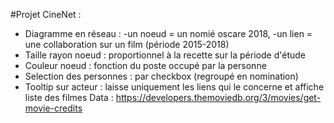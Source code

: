 #Projet CineNet :

* Diagramme en réseau : 
      -un noeud = un nomié oscare 2018,
      -un lien = une collaboration sur un film (période 2015-2018)
* Taille rayon noeud : proportionnel à la recette sur la période d'étude
* Couleur noeud : fonction du poste occupé par la personne
* Selection des personnes : par checkbox (regroupé en nomination)
* Tooltip sur acteur : laisse uniquement les liens qui le concerne et affiche liste des filmes
Data : https://developers.themoviedb.org/3/movies/get-movie-credits 
